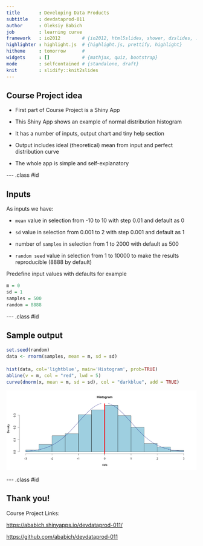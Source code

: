 ```yaml
---
title       : Developing Data Products
subtitle    : devdataprod-011
author      : Oleksiy Babich
job         : learning curve
framework   : io2012        # {io2012, html5slides, shower, dzslides, ...}
highlighter : highlight.js  # {highlight.js, prettify, highlight}
hitheme     : tomorrow      # 
widgets     : []            # {mathjax, quiz, bootstrap}
mode        : selfcontained # {standalone, draft}
knit        : slidify::knit2slides
---
```


## Course Project idea

* First part of Course Project is a Shiny App

* This Shiny App shows an example of normal distribution histogram

* It has a number of inputs, output chart and tiny help section

* Output includes ideal (theoretical) mean from input and perfect distribution curve

* The whole app is simple and self-explanatory

--- .class #id 

## Inputs

As inputs we have:

* `mean` value in selection from -10 to 10 with step 0.01 and default as 0

* `sd` value in selection from 0.001 to 2 with step 0.001 and default as 1

* number of `samples` in selection from 1 to 2000 with default as 500

* `random seed` value in selection from 1 to 10000 to make the results reproducible (8888 by default)

Predefine input values with defaults for example

```r
m = 0
sd = 1
samples = 500
random = 8888
```


--- .class #id 

## Sample output


```r
set.seed(random)
data <- rnorm(samples, mean = m, sd = sd)

hist(data, col='lightblue', main='Histogram', prob=TRUE)
abline(v = m, col = "red", lwd = 5)
curve(dnorm(x, mean = m, sd = sd), col = "darkblue", add = TRUE)
```

![plot of chunk plotChunk](assets/fig/plotChunk-1.png) 

--- .class #id 

## Thank you!

Course Project Links:

https://ababich.shinyapps.io/devdataprod-011/

https://github.com/ababich/devdataprod-011


